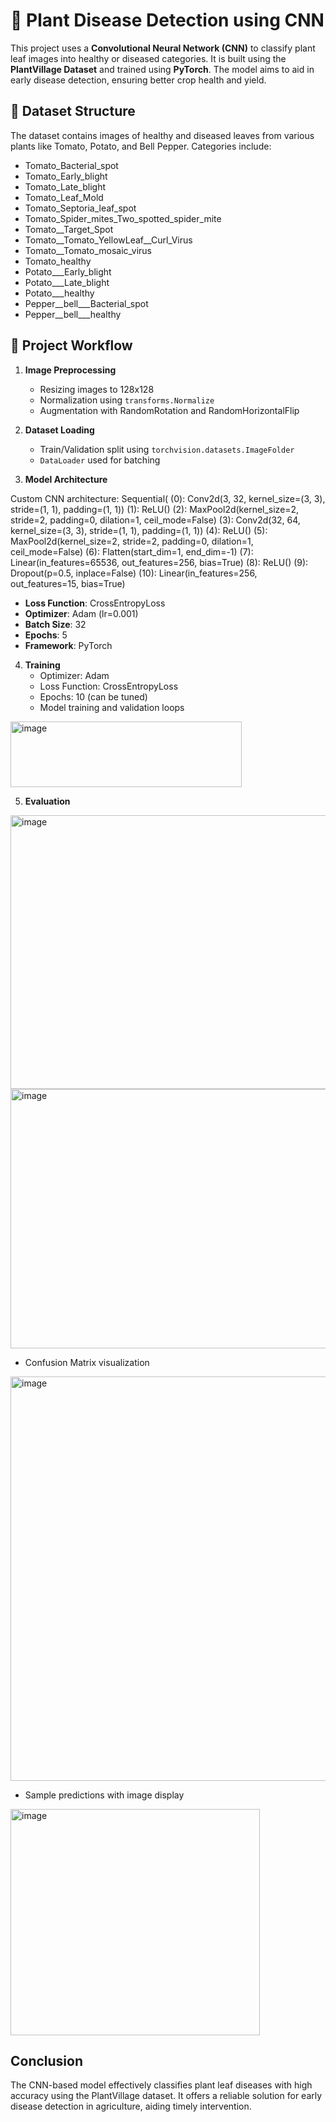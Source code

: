 
# 🌿 Plant Disease Detection using CNN

This project uses a **Convolutional Neural Network (CNN)** to classify plant leaf images into healthy or diseased categories. It is built using the **PlantVillage Dataset** and trained using **PyTorch**. The model aims to aid in early disease detection, ensuring better crop health and yield.

## 📁 Dataset Structure

The dataset contains images of healthy and diseased leaves from various plants like Tomato, Potato, and Bell Pepper. Categories include:

- Tomato_Bacterial_spot
- Tomato_Early_blight
- Tomato_Late_blight
- Tomato_Leaf_Mold
- Tomato_Septoria_leaf_spot
- Tomato_Spider_mites_Two_spotted_spider_mite
- Tomato__Target_Spot
- Tomato__Tomato_YellowLeaf__Curl_Virus
- Tomato__Tomato_mosaic_virus
- Tomato_healthy
- Potato___Early_blight
- Potato___Late_blight
- Potato___healthy
- Pepper__bell___Bacterial_spot
- Pepper__bell___healthy

## 🚀 Project Workflow

1. **Image Preprocessing**  
   - Resizing images to 128x128  
   - Normalization using `transforms.Normalize`  
   - Augmentation with RandomRotation and RandomHorizontalFlip

2. **Dataset Loading**  
   - Train/Validation split using `torchvision.datasets.ImageFolder`
   - `DataLoader` used for batching

3. **Model Architecture**

Custom CNN architecture:
Sequential(
  (0): Conv2d(3, 32, kernel_size=(3, 3), stride=(1, 1), padding=(1, 1))
  (1): ReLU()
  (2): MaxPool2d(kernel_size=2, stride=2, padding=0, dilation=1, ceil_mode=False)
  (3): Conv2d(32, 64, kernel_size=(3, 3), stride=(1, 1), padding=(1, 1))
  (4): ReLU()
  (5): MaxPool2d(kernel_size=2, stride=2, padding=0, dilation=1, ceil_mode=False)
  (6): Flatten(start_dim=1, end_dim=-1)
  (7): Linear(in_features=65536, out_features=256, bias=True)
  (8): ReLU()
  (9): Dropout(p=0.5, inplace=False)
  (10): Linear(in_features=256, out_features=15, bias=True)

- **Loss Function**: CrossEntropyLoss
- **Optimizer**: Adam (lr=0.001)
- **Batch Size**: 32
- **Epochs**: 5
- **Framework**: PyTorch

4. **Training**  
   - Optimizer: Adam  
   - Loss Function: CrossEntropyLoss  
   - Epochs: 10 (can be tuned)  
   - Model training and validation loops

<img width="370" height="105" alt="image" src="https://github.com/user-attachments/assets/ca055e45-30cf-4e61-bf4c-2a21cc08d2bb" />

5. **Evaluation**  

<img width="767" height="438" alt="image" src="https://github.com/user-attachments/assets/01a1f188-4b7b-46d9-ab4b-03ab43cc70fb" />


<img width="732" height="415" alt="image" src="https://github.com/user-attachments/assets/0d32b2ce-dc4d-4c25-9871-c9761b25e7db" />

   - Confusion Matrix visualization

<img width="716" height="647" alt="image" src="https://github.com/user-attachments/assets/06b5e8fe-55c3-4510-b838-75d0ae74adb0" />

   - Sample predictions with image display

<img width="399" height="362" alt="image" src="https://github.com/user-attachments/assets/5ce4c77c-099f-439e-bcac-f9fa555f3806" />

## **Conclusion**
The CNN-based model effectively classifies plant leaf diseases with high accuracy using the PlantVillage dataset. It offers a reliable solution for early disease detection in agriculture, aiding timely intervention.

